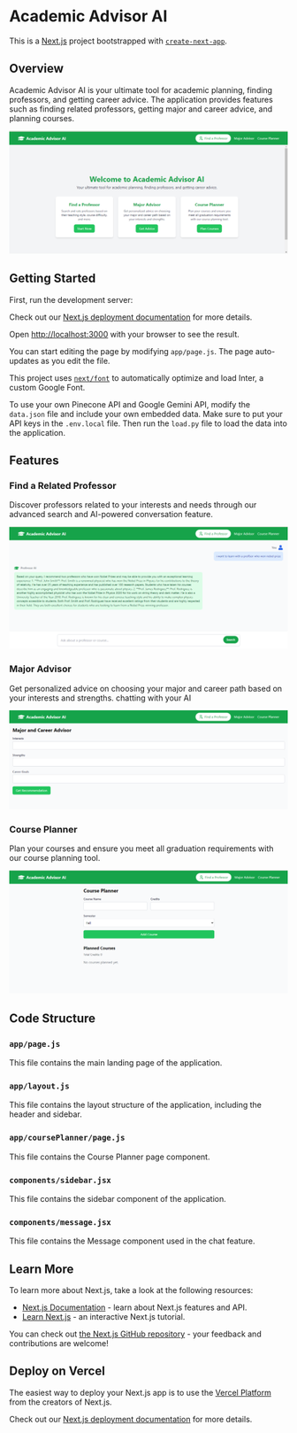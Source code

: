 # Academic Advisor AI

This is a [Next.js](https://nextjs.org/) project bootstrapped with [`create-next-app`](https://github.com/vercel/next.js/tree/canary/packages/create-next-app).

## Overview

Academic Advisor AI is your ultimate tool for academic planning, finding professors, and getting career advice. The application provides features such as finding related professors, getting major and career advice, and planning courses.

![Academic Advisor AI](./image/image3.png)

## Getting Started

First, run the development server:

Check out our [Next.js deployment documentation](https://nextjs.org/docs/deployment) for more details.

Open [http://localhost:3000](http://localhost:3000) with your browser to see the result.

You can start editing the page by modifying `app/page.js`. The page auto-updates as you edit the file.

This project uses [`next/font`](https://nextjs.org/docs/basic-features/font-optimization) to automatically optimize and load Inter, a custom Google Font.

To use your own Pinecone API and Google Gemini API, modify the `data.json` file and include your own embedded data. Make sure to put your API keys in the `.env.local` file. Then run the `load.py` file to load the data into the application.

## Features

### Find a Related Professor
Discover professors related to your interests and needs through our advanced search and AI-powered conversation feature.

![Find a Professor](./image/image4.png)

### Major Advisor
Get personalized advice on choosing your major and career path based on your interests and strengths.
chatting with your AI

![Major Advisor](./image/image5.png)

### Course Planner
Plan your courses and ensure you meet all graduation requirements with our course planning tool.

![Course Planner](./image/image6.png)

## Code Structure

### `app/page.js`
This file contains the main landing page of the application.

### `app/layout.js`
This file contains the layout structure of the application, including the header and sidebar.

### `app/coursePlanner/page.js`
This file contains the Course Planner page component.

### `components/sidebar.jsx`
This file contains the sidebar component of the application.

### `components/message.jsx`
This file contains the Message component used in the chat feature.

## Learn More

To learn more about Next.js, take a look at the following resources:

- [Next.js Documentation](https://nextjs.org/docs) - learn about Next.js features and API.
- [Learn Next.js](https://nextjs.org/learn) - an interactive Next.js tutorial.

You can check out [the Next.js GitHub repository](https://github.com/vercel/next.js/) - your feedback and contributions are welcome!

## Deploy on Vercel

The easiest way to deploy your Next.js app is to use the [Vercel Platform](https://vercel.com/new?utm_medium=default-template&filter=next.js&utm_source=create-next-app&utm_campaign=create-next-app-readme) from the creators of Next.js.

Check out our [Next.js deployment documentation](https://nextjs.org/docs/deployment) for more details.

